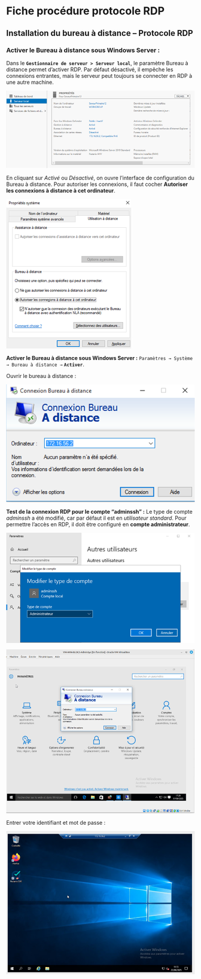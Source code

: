 # Fiche procédure protocole RDP

## Installation du bureau à distance – Protocole RDP

### Activer le Bureau à distance sous Windows Server :

Dans le **`Gestionnaire de serveur > Serveur local`**, le paramètre Bureau à distance permet d’activer RDP. Par défaut désactivé, il empêche les connexions entrantes, mais le serveur peut toujours se connecter en RDP à une autre machine.

![](../../../media/bloc2/AdminSys/Situation1-12.1.png)

En cliquant sur *Activé* ou *Désactivé*, on ouvre l’interface de configuration du Bureau à distance. Pour autoriser les connexions, il faut cocher **Autoriser les connexions à distance à cet ordinateur**.

![](../../../media/bloc2/AdminSys/Situation1-13.png)

**Activer le Bureau à distance sous Windows Server :**
`Paramètres → Système → Bureau à distance →` **`Activer`**. 

Ouvrir le bureau à distance :

![](../../../media/bloc2/AdminSys/Situation1-14.png)

**Test de la connexion RDP pour le compte “adminssh” :**
Le type de compte *adminssh* a été modifié, car par défaut il est en *utilisateur standard*. Pour permettre l’accès en RDP, il doit être configuré en **compte administrateur**.

![](../../../media/bloc2/AdminSys/Situation1-15.png)

![](../../../media/bloc2/AdminSys/Situation1-16.png)

Entrer votre identifiant et mot de passe : 

![](../../../media/bloc2/AdminSys/Situation1-17.png)
